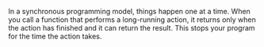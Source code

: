 In a synchronous programming model, things happen one at a time. When you call a function that performs a long-running action,
it returns only when the action has finished and it can return the result. This stops your program for the time the action takes.
